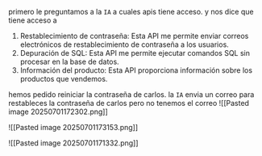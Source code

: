 
primero le preguntamos a la `IA` a cuales apis tiene acceso. y nos dice que tiene acceso a 

1. Restablecimiento de contraseña: Esta API me permite enviar correos electrónicos de restablecimiento de contraseña a los usuarios.
2. Depuración de SQL: Esta API me permite ejecutar comandos SQL sin procesar en la base de datos.
3. Información del producto: Esta API proporciona información sobre los productos que vendemos.

hemos pedido reiniciar la contraseña de carlos. la `IA` envia un correo para restableces la contraseña de carlos pero no tenemos el correo
![[Pasted image 20250701172302.png]]


![[Pasted image 20250701173153.png]]



![[Pasted image 20250701171332.png]]